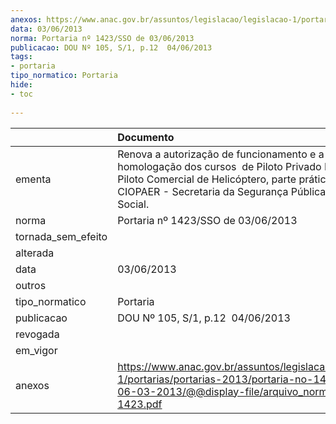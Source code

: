 ```yaml
---
anexos: https://www.anac.gov.br/assuntos/legislacao/legislacao-1/portarias/portarias-2013/portaria-no-1423-sso-de-06-03-2013/@@display-file/arquivo_norma/PA2013-1423.pdf
data: 03/06/2013
norma: Portaria nº 1423/SSO de 03/06/2013
publicacao: DOU Nº 105, S/1, p.12  04/06/2013
tags:
- portaria
tipo_normatico: Portaria
hide: 
- toc 
 
---
```


|                    | Documento                                                                                                                                                                                                      |
|:-------------------|:---------------------------------------------------------------------------------------------------------------------------------------------------------------------------------------------------------------|
| ementa             | Renova a autorização de funcionamento e a homologação dos cursos  de Piloto Privado Helicóptero e Piloto Comercial de Helicóptero, parte prática da CIOPAER - Secretaria da Segurança Pública e Defesa Social. |
| norma              | Portaria nº 1423/SSO de 03/06/2013                                                                                                                                                                             |
| tornada_sem_efeito |                                                                                                                                                                                                                |
| alterada           |                                                                                                                                                                                                                |
| data               | 03/06/2013                                                                                                                                                                                                     |
| outros             |                                                                                                                                                                                                                |
| tipo_normatico     | Portaria                                                                                                                                                                                                       |
| publicacao         | DOU Nº 105, S/1, p.12  04/06/2013                                                                                                                                                                              |
| revogada           |                                                                                                                                                                                                                |
| em_vigor           |                                                                                                                                                                                                                |
| anexos             | https://www.anac.gov.br/assuntos/legislacao/legislacao-1/portarias/portarias-2013/portaria-no-1423-sso-de-06-03-2013/@@display-file/arquivo_norma/PA2013-1423.pdf                                              |